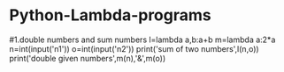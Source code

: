 # Python-Lambda-programs
#1.double numbers and sum numbers
l=lambda a,b:a+b
m=lambda a:2*a
n=int(input('n1'))
o=int(input('n2'))
print('sum of two numbers',l(n,o))
print('double given numbers',m(n),'&',m(o))
